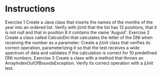 # Instructions

Exercise 1
Create a Java class that inserts the names of the months of the year into an ordered list.
Verify with jUnit that the list has 12 positions, that it is not null and that in position 8 it contains the name 'August'.
Exercise 2
Create a class called CalculoDni that calculates the letter of the DNI when receiving the number as a parameter.
Create a jUnit class that verifies its correct operation, parameterizing it so that the test receives a wide spectrum of data and validates if the calculation is correct for 10 predefined DNI numbers.
Exercise 3
Create a class with a method that throws an ArrayIndexOutOfBoundsException.
Verify its correct operation with a jUnit test.
